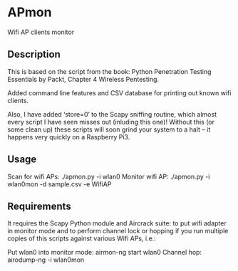 # APmon
Wifi AP clients monitor

Description
----
This is based on the script from the book: Python Penetration Testing Essentials by Packt, Chapter 4 Wireless Pentesting.

Added command line features and CSV database for printing out known wifi clients.

Also, I have added ‘store=0’ to the Scapy sniffing routine, which almost every script I have seen misses out (inluding this one)! Without this (or some clean up) these scripts will soon grind your system to a halt – it happens very quickly on a Raspberry Pi3.

Usage
----
Scan for wifi APs: ./apmon.py -i wlan0
Monitor wifi AP: ./apmon.py -i wlan0mon -d sample.csv -e WifiAP

Requirements
----
It requires the Scapy Python module and Aircrack suite: to put wifi adapter in monitor mode and to perform channel lock or hopping if you run multiple copies of this scripts against various Wifi APs, i.e.:

Put wlan0 into monitor mode: airmon-ng start wlan0
Channel hop: airodump-ng -i wlan0mon
